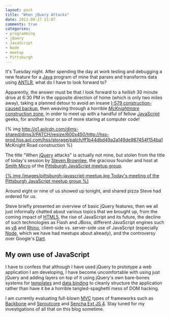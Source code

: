 ```yaml
---
layout: post
title: "When jQuery Attacks"
date: 2011-09-27 21:07
comments: true
categories:
- programming
- jQuery
- JavaScript
- Node
- meetup
- Pittsburgh
---
```

It's Tuesday night. After spending the day at work testing and debugging a new feature for a [Java](http://java.com/) program of mine that parses and transforms data using [ANTLR](http://antlr.org/), what do I have to look forward to?

Apparently, the answer must be that I look forward to a *hellish* 30 minute drive at 6:30 PM in the opposite direction of home (which is only two miles away), taking a planned detour to avoid an insane [I-579 construction-caused backup](http://www.dot.state.pa.us/PENNDOT/Districts/district11.nsf/befa2937349a7160852570a70047899a/1cf78bf5840af8b8852578c5006741a3?OpenDocument), then weaving through a horrible [*McKnightmare* construction zone](http://northhills.patch.com/articles/mcknight-road-construction-creates-headache-for-many), in order to meet up with a handful of fellow [JavaScript](http://en.wikipedia.org/wiki/JavaScript) geeks, for another hour or so of more staring at computer code!

{% img http://o1.aolcdn.com/dims-shared/dims3/PATCH/resize/600x450/http://hss-prod.hss.aol.com/hss/storage/patch/ff1b44dbd49a2a149de987454f154ba1 McKnight Road construction %}

<!--more-->

The title "When [jQuery](http://jquery.com/) attacks" is actually not mine, but stolen from the title of today's session by [Steven Brownlee](http://www.fusioncube.net/), the gracious founder and host at [Smith Micro](http://www.smithmicro.com/) of the [Pittsburgh JavaScript meetup group](http://www.meetup.com/Pittsburgh-JavaScript-Developers/).

[{% img /images/pittsburgh-javascript-meetup.jpg Today's meeting of the Pittsburgh JavaScript meetup group %}](http://www.meetup.com/Pittsburgh-JavaScript-Developers/events/31718282/)

Around eight or nine of us showed up tonight, and shared pizza Steve had ordered for us.

Steve briefly presented an overview of basic jQuery features, then we all just informally chatted about various topics that we brought up, from the coming impact of [HTML5](http://www.html5rocks.com/), the rise of JavaScript and its future, the decline of such technologies as Flash and JBoss, different JavaScript engines such as [v8](http://code.google.com/p/v8/) and [Rhino](http://www.mozilla.org/rhino/), client-side vs. server-side use of JavaScript (especially [Node](http://nodejs.org/), which we have had meetups about already), and the controversy over Google's [Dart](http://en.wikipedia.org/wiki/Google_Dart).

## My own use of JavaScript

I have to confess that although I have used jQuery to prototype a web application I am developing, I have become uncomfortable with using just jQuery and adding layers on top of it using jQuery's own bare-bones systems for [templates](http://api.jquery.com/jQuery.template/) and [data binding](http://api.jquery.com/link/) to cleanly structure the application rather than have it be a horrible tangled-spaghetti mess of DOM hacking.

I am currently evaluating full-blown [MVC](http://en.wikipedia.org/wiki/Model-view-controller) types of frameworks such as [Backbone](http://documentcloud.github.com/backbone) and [Sproutcore](http://www.sproutcore.com/) and [Sencha Ext JS 4](http://www.sencha.com/products/extjs/). Stay tuned for my investigations of all that on this blog sometime.
